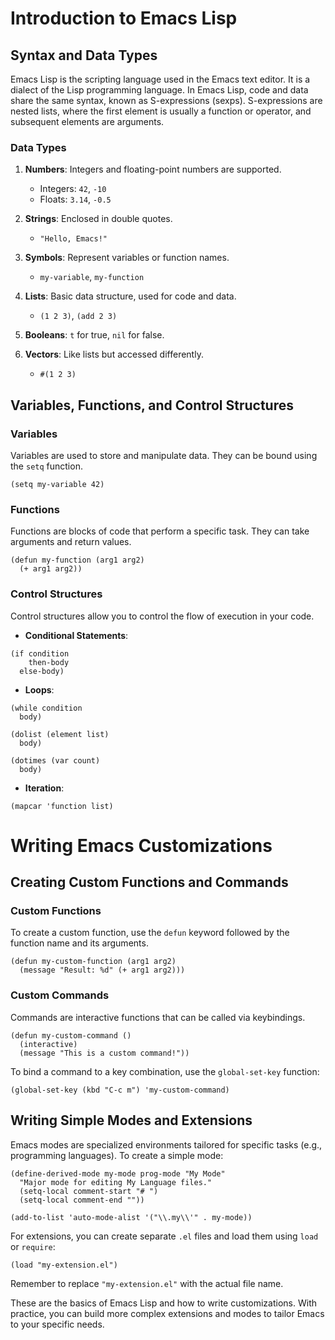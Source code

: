 # Introduction to Emacs Lisp

## Syntax and Data Types

Emacs Lisp is the scripting language used in the Emacs text editor. It is a dialect of the Lisp programming language. In Emacs Lisp, code and data share the same syntax, known as S-expressions (sexps). S-expressions are nested lists, where the first element is usually a function or operator, and subsequent elements are arguments.

### Data Types
1. **Numbers**: Integers and floating-point numbers are supported.
   - Integers: `42`, `-10`
   - Floats: `3.14`, `-0.5`
   
2. **Strings**: Enclosed in double quotes.
   - `"Hello, Emacs!"`
   
3. **Symbols**: Represent variables or function names.
   - `my-variable`, `my-function`
   
4. **Lists**: Basic data structure, used for code and data.
   - `(1 2 3)`, `(add 2 3)`

5. **Booleans**: `t` for true, `nil` for false.

6. **Vectors**: Like lists but accessed differently.
   - `#(1 2 3)`

## Variables, Functions, and Control Structures

### Variables
Variables are used to store and manipulate data. They can be bound using the `setq` function.

```elisp
(setq my-variable 42)
```

### Functions
Functions are blocks of code that perform a specific task. They can take arguments and return values.

```elisp
(defun my-function (arg1 arg2)
  (+ arg1 arg2))
```

### Control Structures
Control structures allow you to control the flow of execution in your code.

- **Conditional Statements**:

```elisp
(if condition
    then-body
  else-body)
```

- **Loops**:

```elisp
(while condition
  body)
```

```elisp
(dolist (element list)
  body)
```

```elisp
(dotimes (var count)
  body)
```

- **Iteration**:

```elisp
(mapcar 'function list)
```

# Writing Emacs Customizations

## Creating Custom Functions and Commands

### Custom Functions
To create a custom function, use the `defun` keyword followed by the function name and its arguments.

```elisp
(defun my-custom-function (arg1 arg2)
  (message "Result: %d" (+ arg1 arg2)))
```

### Custom Commands
Commands are interactive functions that can be called via keybindings.

```elisp
(defun my-custom-command ()
  (interactive)
  (message "This is a custom command!"))
```

To bind a command to a key combination, use the `global-set-key` function:

```elisp
(global-set-key (kbd "C-c m") 'my-custom-command)
```

## Writing Simple Modes and Extensions

Emacs modes are specialized environments tailored for specific tasks (e.g., programming languages). To create a simple mode:

```elisp
(define-derived-mode my-mode prog-mode "My Mode"
  "Major mode for editing My Language files."
  (setq-local comment-start "# ")
  (setq-local comment-end ""))

(add-to-list 'auto-mode-alist '("\\.my\\'" . my-mode))
```

For extensions, you can create separate `.el` files and load them using `load` or `require`:

```elisp
(load "my-extension.el")
```

Remember to replace `"my-extension.el"` with the actual file name.

These are the basics of Emacs Lisp and how to write customizations. With practice, you can build more complex extensions and modes to tailor Emacs to your specific needs.